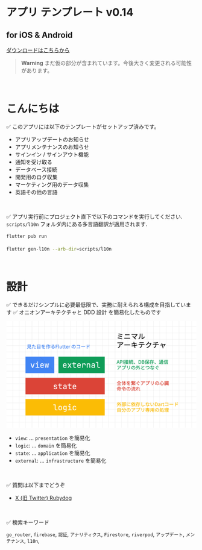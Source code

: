 # アプリ テンプレート v0.14

## for iOS & Android

[ダウンロードはこちらから](https://github.com/rbdog/templates)

> **Warning**
> まだ仮の部分が含まれています。今後大きく変更される可能性があります。

<br />

# こんにちは

✅ このアプリには以下のテンプレートがセットアップ済みです。

- アプリアップデートのお知らせ
- アプリメンテナンスのお知らせ
- サインイン / サインアウト機能
- 通知を受け取る
- データベース接続
- 開発用のログ収集
- マーケティング用のデータ収集
- 英語その他の言語

<br />

✅ アプリ実行前にプロジェクト直下で以下のコマンドを実行してください. `scripts/l10n` フォルダ内にある多言語翻訳が適用されます.

```sh
flutter pub run

flutter gen-l10n --arb-dir=scripts/l10n
```

<br />

# 設計

✅ できるだけシンプルに必要最低限で、実務に耐えられる構成を目指しています
✅ オニオンアーキテクチャと DDD 設計 を簡易化したものです

![image](https://github.com/rbdog/templates/blob/main/docs/static/images/minimal-archit.png?raw=true)

- `view`: ... `presentation` を簡易化
- `logic`: ... `domain` を簡易化
- `state`: ... `application` を簡易化
- `external`: ... `infrastructure` を簡易化

<br />

✅ 質問は以下までどうぞ

- [X (旧 Twitter) Rubydog](https://x.com/rubydog_jp)

<br />

✅ 検索キーワード

`go_router`, `firebase`, `認証`, `アナリティクス`, `Firestore`, `riverpod`, `アップデート`, `メンテナンス`, `l10n`,
